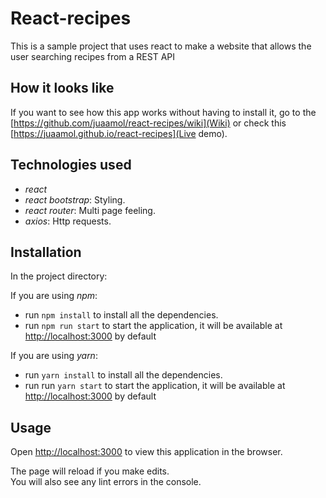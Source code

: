 # React-recipes

This is a sample project that uses react to make a website that allows the user searching recipes from a REST API

## How it looks like

If you want to see how this app works without having to install it, go to the [https://github.com/juaamol/react-recipes/wiki](Wiki) or check this [https://juaamol.github.io/react-recipes](Live demo).

## Technologies used

* _react_
* _react bootstrap_: Styling.
* _react router_: Multi page feeling.
* _axios_: Http requests.

## Installation

In the project directory:

If you are using _npm_:

- run `npm install` to install all the dependencies.
- run `npm run start` to start the application, it will be available at [http://localhost:3000](http://localhost:3000) by default

If you are using _yarn_:

- run `yarn install` to install all the dependencies.
- run run `yarn start` to start the application, it will be available at [http://localhost:3000](http://localhost:3000) by default

## Usage

Open [http://localhost:3000](http://localhost:3000) to view this application in the browser.

The page will reload if you make edits.<br>
You will also see any lint errors in the console.
